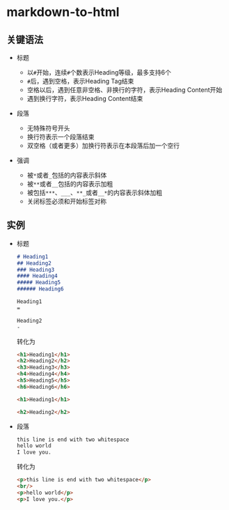 # markdown-to-html

## 关键语法

- 标题
  - 以`#`开始，连续`#`个数表示Heading等级，最多支持6个
  - `#`后，遇到空格，表示Heading Tag结束
  - 空格以后，遇到任意非空格、非换行的字符，表示Heading Content开始
  - 遇到换行字符，表示Heading Content结束

- 段落
  - 无特殊符号开头
  - 换行符表示一个段落结束
  - 双空格（或者更多）加换行符表示在本段落后加一个空行

- 强调
  - 被`*`或者`_`包括的内容表示斜体
  - 被`**`或者`__`包括的内容表示加粗
  - 被包括`***`、`___`、`**_`或者`__*`的内容表示斜体加粗
  - 关闭标签必须和开始标签对称

## 实例

- 标题
  ```markdown
  # Heading1
  ## Heading2
  ### Heading3
  #### Heading4
  ##### Heading5
  ###### Heading6

  Heading1
  =

  Heading2
  -
  ```
  转化为
  ```html
  <h1>Heading1</h1>
  <h2>Heading2</h2>
  <h3>Heading3</h3>
  <h4>Heading4</h4>
  <h5>Heading5</h5>
  <h6>Heading6</h6>

  <h1>Heading1</h1>
  
  <h2>Heading2</h2>
  ```

- 段落
  ```markdown
  this line is end with two whitespace  
  hello world
  I love you.
  ```
  转化为
  ```html
  <p>this line is end with two whitespace</p>
  <br/>
  <p>hello world</p>
  <p>I love you.</p>
  ```